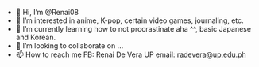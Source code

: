 - 👋 Hi, I’m @Renai08
- 👀 I’m interested in anime, K-pop, certain video games, journaling, etc.
- 🌱 I’m currently learning how to not procrastinate aha ^^, basic Japanese and Korean.
- 💞️ I’m looking to collaborate on ...
- 📫 How to reach me FB: Renai De Vera UP email: radevera@up.edu.ph

<!---
Renai08/Renai08 is a ✨ special ✨ repository because its `README.md` (this file) appears on your GitHub profile.
You can click the Preview link to take a look at your changes.
--->
